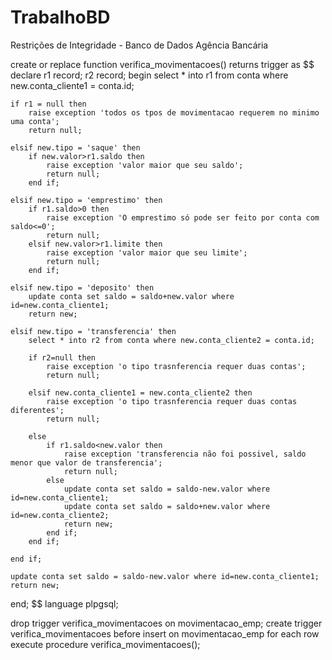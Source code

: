 # TrabalhoBD
Restrições de Integridade - Banco de Dados Agência Bancária


create or replace function verifica_movimentacoes()
returns trigger as $$
declare
	r1 record;
	r2 record;
begin
	select * into r1 from conta where new.conta_cliente1 = conta.id;
	
	if r1 = null then
		raise exception 'todos os tpos de movimentacao requerem no minimo uma conta';
		return null;
	
	elsif new.tipo = 'saque' then
		if new.valor>r1.saldo then
			raise exception 'valor maior que seu saldo';
			return null;
		end if;
	
	elsif new.tipo = 'emprestimo' then
		if r1.saldo>0 then
			raise exception 'O emprestimo só pode ser feito por conta com saldo<=0';
			return null;
		elsif new.valor>r1.limite then
			raise exception 'valor maior que seu limite';
			return null;
		end if;
	
	elsif new.tipo = 'deposito' then
		update conta set saldo = saldo+new.valor where id=new.conta_cliente1;
		return new;
		
	elsif new.tipo = 'transferencia' then
		select * into r2 from conta where new.conta_cliente2 = conta.id;
		
		if r2=null then
			raise exception 'o tipo trasnferencia requer duas contas';
			return null;
			
		elsif new.conta_cliente1 = new.conta_cliente2 then
			raise exception 'o tipo trasnferencia requer duas contas diferentes';
			return null;
			
		else
			if r1.saldo<new.valor then
				raise exception 'transferencia não foi possivel, saldo menor que valor de transferencia';
				return null;
			else
				update conta set saldo = saldo-new.valor where id=new.conta_cliente1;
				update conta set saldo = saldo+new.valor where id=new.conta_cliente2;
				return new;
			end if;
		end if;
		
	end if;
	
	update conta set saldo = saldo-new.valor where id=new.conta_cliente1;
	return new;
end;
$$
language plpgsql;

drop trigger verifica_movimentacoes on movimentacao_emp;
create trigger verifica_movimentacoes before insert on movimentacao_emp
	for each row execute procedure verifica_movimentacoes();
